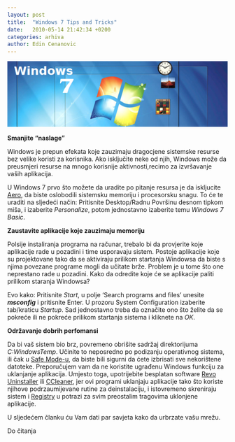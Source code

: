 ```yaml
---
layout: post
title:  "Windows 7 Tips and Tricks"
date:   2010-05-14 21:42:34 +0200
categories: arhiva
author: Edin Cenanovic
---
```

<img src="/assets/Windows7Banner.png" width="600" />

**Smanjite “naslage”**

Windows je prepun efekata koje zauzimaju dragocjene sistemske resurse bez velike koristi za korisnika. Ako isključite neke od njih, Windows može da preusmjeri resurse na mnogo korisnije aktivnosti,recimo za izvršavanje vaših aplikacija.

U Windows 7 prvo što možete da uradite po pitanje resursa je da iskljucite [Aero], da biste oslobodili sistemsku memoriju i procesorsku snagu. To će te uraditi na sljedeći način: Pritisnite Desktop/Radnu Površinu desnom tipkom miša, i izaberite *Personalize*, potom jednostavno izaberite temu *Windows 7 Basic*.

**Zaustavite aplikacije koje zauzimaju memoriju**

Polsije instaliranja programa na računar, trebalo bi da provjerite koje aplikacije rade u pozadini i time usporavaju sistem. Postoje aplikacije koje su projektovane tako da se aktiviraju prilikom startanja Windowsa da biste s njima povezane programe mogli da učitate brže. Problem je u tome što one neprestano rade u pozadini. Kako da odredite koje će se aplikacije paliti prilikom staranja Windowsa?

Evo kako: Pritisnite *Start*, u polje ‘Search programs and files’ unesite ***msconfig*** i pritisnite Enter. U prozoru System Configuration izaberite tab/kraticu *Startup*.
Sad jednostavno treba da označite ono što želite da se pokreće ili ne pokreće prilikom startanja sistema i kliknete na *OK*.

**Održavanje dobrih perfomansi**

Da bi vaš sistem bio brz, povremeno obrišite sadržaj direktorijuma *C:WindowsTemp*. Učinite to neposredno po podizanju operativnog sistema, ili čak u [Safe Mode-u], da biste bili sigurni da ćete izbrisati sve nekorištene datoteke. Preporučujem vam da ne koristite ugrađenu Windows funkciju za uklanjanje aplikacija. Umjesto toga, upotrijebite besplatan software [Revo Uninstaller] ili [CCleaner], jer ovi programi uklanjaju aplikacije tako što koriste njihove podrzaumijevane rutine za deinstalaciju, i istovremeno skreniraju sistem i [Registry] u potrazi za svim preostalim tragovima uklonjene aplikacije.

U sljedećem članku ću Vam dati par savjeta kako da urbrzate vašu mrežu.

Do čitanja

[Aero]: http://en.wikipedia.org/wiki/Windows_Aero
[Safe Mode-u]: http://en.wikipedia.org/wiki/Safe_mode
[Revo Uninstaller]: http://www.revouninstaller.com/
[CCleaner]: http://www.ccleaner.com/
[Registry]: http://en.wikipedia.org/wiki/Windows_Registry
